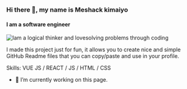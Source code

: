 ### Hi there 👋, my name is Meshack kimaiyo
#### I am a software engineer
![Iam a logical thinker and lovesolving problems through coding](https://arturssmirnovs.github.io/meshackkiplimo)

I made this project just for fun, it allows you to create nice and simple GitHub Readme files that you can copy/paste and use in your profile.

Skills: VUE JS / REACT / JS / HTML / CSS

- 🔭 I’m currently working on this page. 





